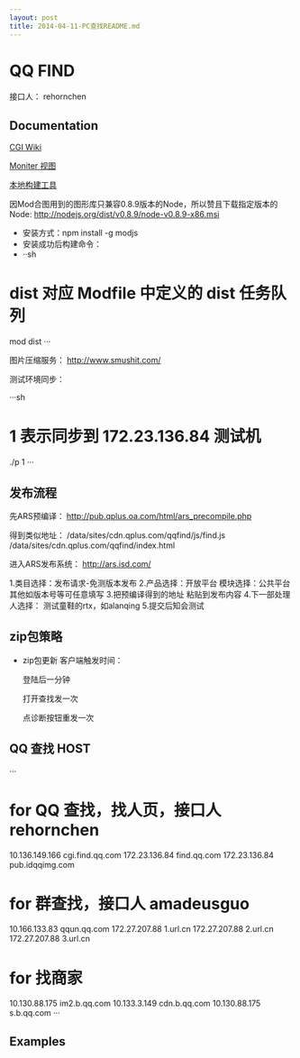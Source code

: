```yaml
---
layout: post
title: 2014-04-11-PC查找README.md
---
```



# QQ FIND

接口人： rehornchen

## Documentation

[CGI Wiki][1]

[Moniter 视图][2]

[本地构建工具][3]

因Mod合图用到的图形库只兼容0.8.9版本的Node，所以赞且下载指定版本的Node:
http://nodejs.org/dist/v0.8.9/node-v0.8.9-x86.msi

* 安装方式：npm install -g modjs
* 安装成功后构建命令：
* ··sh
# dist 对应 Modfile 中定义的 dist 任务队列
mod dist
···

图片压缩服务：
http://www.smushit.com/


测试环境同步：

···sh
# 1 表示同步到 172.23.136.84 测试机
./p 1
···



## 发布流程

先ARS预编译：
http://pub.qplus.oa.com/html/ars_precompile.php

得到类似地址：
/data/sites/cdn.qplus.com/qqfind/js/find.js
/data/sites/cdn.qplus.com/qqfind/index.html

进入ARS发布系统：
http://ars.isd.com/

1.类目选择：发布请求-免测版本发布
2.产品选择：开放平台 模块选择：公共平台 其他如版本号等可任意填写
3.把预编译得到的地址 粘贴到发布内容
4.下一部处理人选择： 测试童鞋的rtx，如alanqing
5.提交后知会测试

## zip包策略
* zip包更新 客户端触发时间：

    登陆后一分钟

    打开查找发一次

    点诊断按钮重发一次


## QQ 查找 HOST

···
# for QQ 查找，找人页，接口人 rehornchen
10.136.149.166 cgi.find.qq.com
172.23.136.84 find.qq.com
172.23.136.84 pub.idqqimg.com
# for 群查找，接口人 amadeusguo
10.166.133.83 qqun.qq.com
172.27.207.88 1.url.cn
172.27.207.88 2.url.cn
172.27.207.88 3.url.cn
# for 找商家
10.130.88.175 im2.b.qq.com
10.133.3.149 cdn.b.qq.com
10.130.88.175 s.b.qq.com
···

## Examples

[1]: http://tapd.oa.com/v3/Qplus/wikis/view/cgiqqfind "cgi wiki"
[2]: http://monitor.server.com/link/graph/viewid:5097 "monitor view"
[3]: https://npmjs.org/package/modjs "mod js"